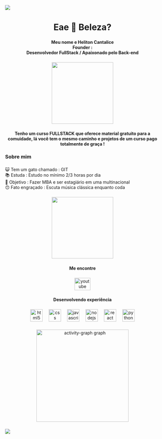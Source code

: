 <div>
  <img style="100%" src="https://capsule-render.vercel.app/api?type=slice&height=100&section=header&reversal=false&fontSize=70&fontColor=FFFFFF&fontAlign=50&fontAlignY=50&stroke=-&descSize=20&descAlign=50&descAlignY=50&color=undefined"  />
</div>

###

<h1 align="center">Eae 👋 Beleza?</h1>

###

<h4 align="center">Meu nome e Heliton Cantalice <br>Founder : </Academy><br>Desenvolvedor FullStack / Apaixonado pelo Back-end</h4>

###

<div align="center">
  <img height="200" src="https://i.imgflip.com/a8wmb1.gif"  />
</div>

###

<h4 align="center">Tenho um curso FULLSTACK que oferece material gratuito para a comuidade, lá você tem o mesmo caminho e projetos de um curso pago totalmente de graça !</h4>

###

<h3 align="left">Sobre mim</h3>

###

<p align="left">😺 Tem um gato chamado : GIT<br>📚 Estuda : Estudo no mínimo 2/3 horas por dia <br>🎯 Objetivo : Fazer MBA e ser estagiário em uma multinacional<br>🙃 Fato engraçado : Escuta música clássica enquanto coda</p>

###

<div align="center">
  <img height="200" src="https://i.imgflip.com/a8wlt9.gif"  />
</div>

###

<h4 align="center">Me encontre</h4>

###

<div align="center">
  <a href="https://www.youtube.com/@EscolaAcademy" target="_blank">
    <img src="https://raw.githubusercontent.com/maurodesouza/profile-readme-generator/master/src/assets/icons/social/youtube/default.svg" width="52" height="40" alt="youtube logo"  />
  </a>
</div>

###

<h4 align="center">Desenvolvendo experiência</h4>

###

<div align="center">
  <img src="https://img.shields.io/badge/HTML5-E34F26?logo=html5&logoColor=white&style=for-the-badge" height="40" alt="html5 logo"  />
  <img width="12" />
  <img src="https://img.shields.io/badge/CSS-1572B6?logo=css&logoColor=white&style=for-the-badge" height="40" alt="css logo"  />
  <img width="12" />
  <img src="https://img.shields.io/badge/JavaScript-F7DF1E?logo=javascript&logoColor=black&style=for-the-badge" height="40" alt="javascript logo"  />
  <img width="12" />
  <img src="https://img.shields.io/badge/Node.js-339933?logo=nodedotjs&logoColor=white&style=for-the-badge" height="40" alt="nodejs logo"  />
  <img width="12" />
  <img src="https://img.shields.io/badge/React-61DAFB?logo=react&logoColor=black&style=for-the-badge" height="40" alt="react logo"  />
  <img width="12" />
  <img src="https://img.shields.io/badge/Python-3776AB?logo=python&logoColor=white&style=for-the-badge" height="40" alt="python logo"  />
</div>

###

<div align="center">
  <img src="https://github-readme-activity-graph.vercel.app/graph?username=helitoncantalice-dev&radius=16&theme=high-contrast&area=true&order=5&custom_title=Contribui%C3%A7%C3%B5es%20para%20a%20comunidade" height="300" alt="activity-graph graph"  />
</div>

###

<div>
  <img style="100%" src="https://capsule-render.vercel.app/api?type=slice&height=100&section=footer&reversal=false&fontSize=70&fontColor=FFFFFF&fontAlign=50&fontAlignY=50&stroke=-&descSize=20&descAlign=50&descAlignY=50&theme=dark"  />
</div>

###
